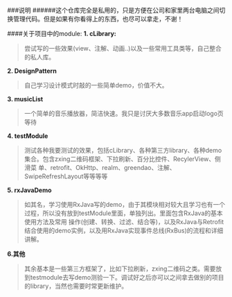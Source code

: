 ###说明
######这个仓库完全是私用的，只是方便在公司和家里两台电脑之间切换管理代码。但是如果有你看得上的东西，也尽可以拿走，不谢！

####关于项目中的module:
**1. cLibrary:**
>尝试写的一些效果(view、注解、动画..)以及一些常用工具类等，自己整合的私人库。

**2. DesignPattern**
>自己学习设计模式时敲的一些简单demo，价值不大。

**3. musicList**
>一个简单的音乐播放器，简洁快速。我只是讨厌大多数音乐app启动logo页等待

**4. testModule**
>测试各种我要测试的效果，包括cLibrary、各种第三方library、各种demo集合。包含zxing二维码框架、下拉刷新、百分比控件、RecylerView、侧滑菜
单、retrofit、OkHttp、realm、greendao、注解、SwipeRefreshLayout等等等等

**5. rxJavaDemo**
>如其名，学习使用RxJava写的demo，由于其模块相对较大且学习也有一个过程，所以没有放到testModule里面，单独列出。里面包含RxJava的基本使用方法及常用
操作(创建、转换、过滤、结合等)，以及RxJava与Retrofit结合使用的demo实例，以及用RxJava实现事件总线(RxBus)的流程和详细讲解。

**6.其他**
>其余基本是一些第三方框架了，比如下拉刷新，zxing二维码之类。需要放到testmodule去写demo测验一下。调试好之后亦可以之间拿去做别的项目的library，当然也需要时常更新维护。